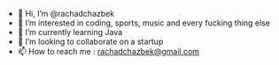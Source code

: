 - 👋 Hi, I’m @rachadchazbek
- 👀 I’m interested in coding, sports, music and every fucking thing else
- 🌱 I’m currently learning Java
- 💞️ I’m looking to collaborate on a startup
- 📫 How to reach me : rachadchazbek@gmail.com

<!---
rachadchazbek/rachadchazbek is a ✨ special ✨ repository because its `README.md` (this file) appears on your GitHub profile.
You can click the Preview link to take a look at your changes.
--->
